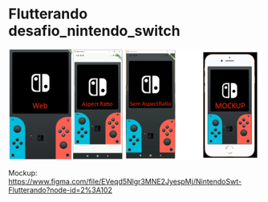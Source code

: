 # Flutterando desafio_nintendo_switch



<img src="https://github.com/Bwolfs2/desafio_nintendo_switch/blob/master/desafio_Nintendo_switch.png">


Mockup:
https://www.figma.com/file/EVeqd5Nlgr3MNE2JyespMj/NintendoSwt-Flutterando?node-id=2%3A102
